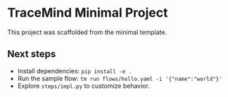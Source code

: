 # TraceMind Minimal Project

This project was scaffolded from the minimal template.

## Next steps

- Install dependencies: `pip install -e .`
- Run the sample flow: `tm run flows/hello.yaml -i '{"name":"world"}'`
- Explore `steps/impl.py` to customize behavior.

